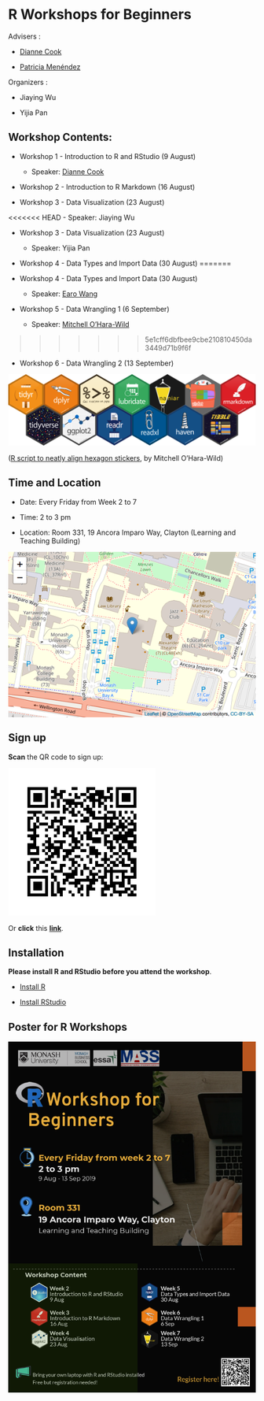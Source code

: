 
# R Workshops for Beginners

Advisers :

  - [Dianne Cook](http://dicook.org)

  - [Patricia Menéndez](https://www.patriciamenendez.com)

Organizers :

  - Jiaying Wu

  - Yijia Pan

## Workshop Contents:

  - Workshop 1 - Introduction to R and RStudio (9 August)
    
      - Speaker: [Dianne Cook](http://dicook.org)

  - Workshop 2 - Introduction to R Markdown (16 August)

  - Workshop 3 - Data Visualization (23 August)

<<<<<<< HEAD
    -   Speaker: Jiaying Wu

-   Workshop 3 - Data Visualization (23 August)

    -   Speaker: Yijia Pan

-   Workshop 4 - Data Types and Import Data (30 August)
=======
  - Workshop 4 - Data Types and Import Data (30 August)
    
      - Speaker: [Earo Wang](https://earo.me)

  - Workshop 5 - Data Wrangling 1 (6 September)
    
      - Speaker: [Mitchell
        O’Hara-Wild](https://www.mitchelloharawild.com)
>>>>>>> 5e1cff6dbfbee9cbe210810450da3449d71b9f6f

  - Workshop 6 - Data Wrangling 2 (13 September)

![](images/Hexwall.png)

([R script to neatly align hexagon
stickers](https://github.com/mitchelloharawild/hexwall), by Mitchell
O’Hara-Wild)

## Time and Location

  - Date: Every Friday from Week 2 to 7

  - Time: 2 to 3 pm

  - Location: Room 331, 19 Ancora Imparo Way, Clayton (Learning and
    Teaching
Building)

<img src="images/unnamed-chunk-1-1.png" style="display: block; margin: auto;" />

## Sign up

**Scan** the QR code to sign up:

![](images/Signup_QRcode.png)

Or **click** this
[**link**](https://docs.google.com/forms/d/1umPW5ooUfOoKhLB-5ehamH9tKTphBEtyc5G6EXfYpN8/viewform?edit_requested=true).

## Installation

**Please install R and RStudio before you attend the workshop**.

  - [Install R](https://cran.csiro.au)

  - [Install
    RStudio](https://www.rstudio.com/products/rstudio/download/)

## Poster for R Workshops

![](images/poster_black.png)
